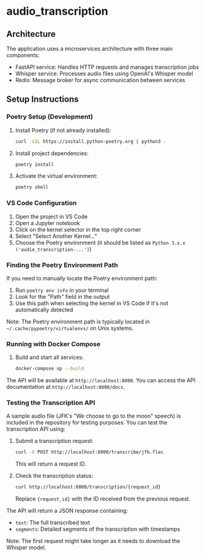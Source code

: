 # audio_transcription

## Architecture
The application uses a microservices architecture with three main components:
- FastAPI service: Handles HTTP requests and manages transcription jobs
- Whisper service: Processes audio files using OpenAI's Whisper model
- Redis: Message broker for async communication between services

## Setup Instructions

### Poetry Setup (Development)
1. Install Poetry (if not already installed):
   ```bash
   curl -sSL https://install.python-poetry.org | python3 -
   ```

2. Install project dependencies:
   ```bash
   poetry install
   ```

3. Activate the virtual environment:
   ```bash
   poetry shell
   ```

### VS Code Configuration
1. Open the project in VS Code
2. Open a Jupyter notebook
3. Click on the kernel selector in the top right corner
4. Select "Select Another Kernel..."
5. Choose the Poetry environment (it should be listed as `Python 3.x.x ('audio_transcription-...')`)

### Finding the Poetry Environment Path
If you need to manually locate the Poetry environment path:
1. Run `poetry env info` in your terminal
2. Look for the "Path" field in the output
3. Use this path when selecting the kernel in VS Code if it's not automatically detected

Note: The Poetry environment path is typically located in `~/.cache/pypoetry/virtualenvs/` on Unix systems.

### Running with Docker Compose
1. Build and start all services:
   ```bash
   docker-compose up --build
   ```

The API will be available at `http://localhost:8000`. You can access the API documentation at `http://localhost:8000/docs`.

### Testing the Transcription API
A sample audio file (JFK's "We choose to go to the moon" speech) is included in the repository for testing purposes. You can test the transcription API using:

1. Submit a transcription request:
   ```bash
   curl -X POST http://localhost:8000/transcribe/jfk.flac
   ```
   This will return a request ID.

2. Check the transcription status:
   ```bash
   curl http://localhost:8000/transcription/{request_id}
   ```
   Replace `{request_id}` with the ID received from the previous request.

The API will return a JSON response containing:
- `text`: The full transcribed text
- `segments`: Detailed segments of the transcription with timestamps

Note: The first request might take longer as it needs to download the Whisper model.